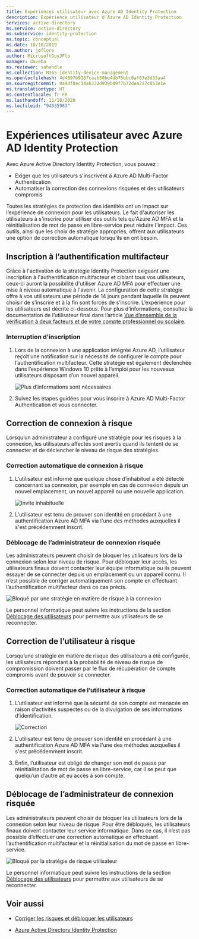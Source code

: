 ```yaml
---
title: Expériences utilisateur avec Azure AD Identity Protection
description: Expérience utilisateur d’Azure AD Identity Protection
services: active-directory
ms.service: active-directory
ms.subservice: identity-protection
ms.topic: conceptual
ms.date: 10/18/2019
ms.author: joflore
author: MicrosoftGuyJFlo
manager: daveba
ms.reviewer: sahandle
ms.collection: M365-identity-device-management
ms.openlocfilehash: 4d4897b9187caab50be4db75bbc0af03e3d35aa4
ms.sourcegitcommit: 0a9df8ec14ab332d939b49f7b72dea217c8b3e1e
ms.translationtype: HT
ms.contentlocale: fr-FR
ms.lasthandoff: 11/18/2020
ms.locfileid: "94835983"
---
```

# <a name="user-experiences-with-azure-ad-identity-protection"></a>Expériences utilisateur avec Azure AD Identity Protection

Avec Azure Active Directory Identity Protection, vous pouvez :

* Exiger que les utilisateurs s'inscrivent à Azure AD Multi-Factor Authentication
* Automatiser la correction des connexions risquées et des utilisateurs compromis

Toutes les stratégies de protection des identités ont un impact sur l’expérience de connexion pour les utilisateurs. Le fait d'autoriser les utilisateurs à s'inscrire pour utiliser des outils tels qu'Azure AD MFA et la réinitialisation de mot de passe  en libre-service peut réduire l'impact. Ces outils, ainsi que les choix de stratégie appropriés, offrent aux utilisateurs une option de correction automatique lorsqu’ils en ont besoin.

## <a name="multi-factor-authentication-registration"></a>Inscription à l’authentification multifacteur

Grâce à l'activation de la stratégie Identity Protection exigeant une inscription à l'authentification multifacteur et ciblant tous vos utilisateurs, ceux-ci auront la possibilité d'utiliser Azure AD MFA pour effectuer une mise à niveau automatique à l'avenir. La configuration de cette stratégie offre à vos utilisateurs une période de 14 jours pendant laquelle ils peuvent choisir de s’inscrire et à la fin sont forcés de s’inscrire. L’expérience pour les utilisateurs est décrite ci-dessous. Pour plus d’informations, consultez la documentation de l’utilisateur final dans l’article [Vue d’ensemble de la vérification à deux facteurs et de votre compte professionnel ou scolaire](../user-help/multi-factor-authentication-end-user-first-time.md).

### <a name="registration-interrupt"></a>Interruption d’inscription

1. Lors de la connexion à une application intégrée Azure AD, l’utilisateur reçoit une notification sur la nécessité de configurer le compte pour l’authentification multifacteur. Cette stratégie est également déclenchée dans l’expérience Windows 10 prête à l’emploi pour les nouveaux utilisateurs disposant d’un nouvel appareil.
   
    ![Plus d’informations sont nécessaires](./media/concept-identity-protection-user-experience/identity-protection-experience-more-info-mfa.png)

1. Suivez les étapes guidées pour vous inscrire à Azure AD Multi-Factor Authentication et vous connecter.

## <a name="risky-sign-in-remediation"></a>Correction de connexion à risque

Lorsqu’un administrateur a configuré une stratégie pour les risques à la connexion, les utilisateurs affectés sont avertis quand ils tentent de se connecter et de déclencher le niveau de risque des stratégies. 

### <a name="risky-sign-in-self-remediation"></a>Correction automatique de connexion à risque

1. L’utilisateur est informé que quelque chose d’inhabituel a été détecté concernant sa connexion, par exemple en cas de connexion depuis un nouvel emplacement, un nouvel appareil ou une nouvelle application.
   
    ![Invite inhabituelle](./media/concept-identity-protection-user-experience/120.png)

1. L'utilisateur est tenu de prouver son identité en procédant à une authentification Azure AD MFA via l'une des méthodes auxquelles il s'est précédemment inscrit. 

### <a name="risky-sign-in-administrator-unblock"></a>Déblocage de l’administrateur de connexion risquée

Les administrateurs peuvent choisir de bloquer les utilisateurs lors de la connexion selon leur niveau de risque. Pour débloquer leur accès, les utilisateurs finaux doivent contacter leur équipe informatique ou ils peuvent essayer de se connecter depuis un emplacement ou un appareil connu. Il n’est possible de corriger automatiquement son compte en effectuant l’authentification multifacteur dans ce cas précis.

![Bloqué par une stratégie en matière de risque à la connexion](./media/concept-identity-protection-user-experience/200.png)

Le personnel informatique peut suivre les instructions de la section [Déblocage des utilisateurs](howto-identity-protection-remediate-unblock.md#unblocking-based-on-sign-in-risk) pour permettre aux utilisateurs de se reconnecter.

## <a name="risky-user-remediation"></a>Correction de l’utilisateur à risque

Lorsqu’une stratégie en matière de risque des utilisateurs a été configurée, les utilisateurs répondant à la probabilité de niveau de risque de compromission doivent passer par le flux de récupération de compte compromis avant de pouvoir se connecter. 

### <a name="risky-user-self-remediation"></a>Correction automatique de l’utilisateur à risque

1. L’utilisateur est informé que la sécurité de son compte est menacée en raison d’activités suspectes ou de la divulgation de ses informations d’identification.
   
    ![Correction](./media/concept-identity-protection-user-experience/101.png)

1. L'utilisateur est tenu de prouver son identité en procédant à une authentification Azure AD MFA via l'une des méthodes auxquelles il s'est précédemment inscrit. 
1. Enfin, l’utilisateur est obligé de changer son mot de passe par réinitialisation de mot de passe en libre-service, car il se peut que quelqu’un d’autre ait eu accès à son compte.

## <a name="risky-sign-in-administrator-unblock"></a>Déblocage de l’administrateur de connexion risquée

Les administrateurs peuvent choisir de bloquer les utilisateurs lors de la connexion selon leur niveau de risque. Pour être débloqués, les utilisateurs finaux doivent contacter leur service informatique. Dans ce cas, il n’est pas possible d’effectuer une correction automatique en effectuant l’authentification multifacteur et la réinitialisation du mot de passe en libre-service.

![Bloqué par la stratégie de risque utilisateur](./media/concept-identity-protection-user-experience/104.png)

Le personnel informatique peut suivre les instructions de la section [Déblocage des utilisateurs](howto-identity-protection-remediate-unblock.md#unblocking-based-on-user-risk) pour permettre aux utilisateurs de se reconnecter.

## <a name="see-also"></a>Voir aussi

- [Corriger les risques et débloquer les utilisateurs](howto-identity-protection-remediate-unblock.md)

- [Azure Active Directory Identity Protection](./overview-identity-protection.md)